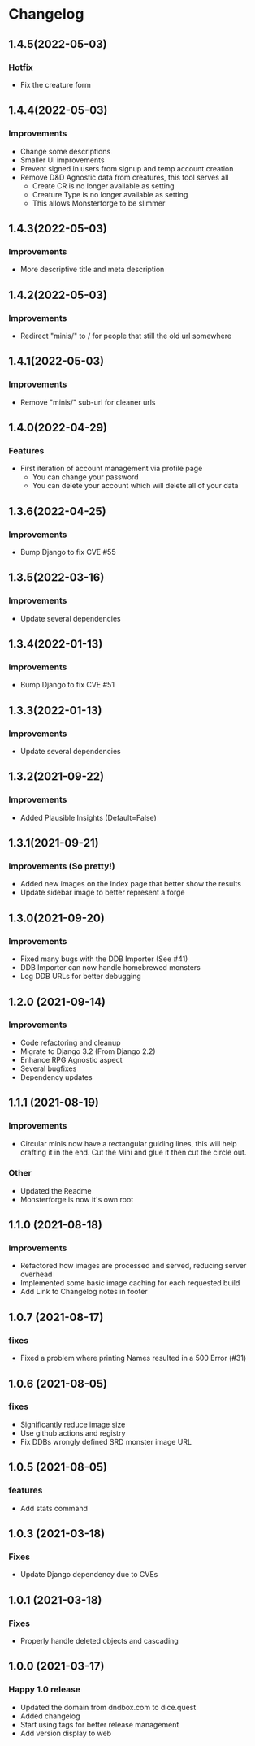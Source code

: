 # Changelog

## 1.4.5(2022-05-03)

### Hotfix
* Fix the creature form

## 1.4.4(2022-05-03)

### Improvements
* Change some descriptions
* Smaller UI improvements
* Prevent signed in users from signup and temp account creation
* Remove D&D Agnostic data from creatures, this tool serves all
  * Create CR is no longer available as setting
  * Creature Type is no longer available as setting
  * This allows Monsterforge to be slimmer

## 1.4.3(2022-05-03)

### Improvements
* More descriptive title and meta description


## 1.4.2(2022-05-03)

### Improvements
* Redirect "minis/" to / for people that still the old url somewhere

## 1.4.1(2022-05-03)

### Improvements
* Remove "minis/" sub-url for cleaner urls

## 1.4.0(2022-04-29)

### Features
* First iteration of account management via profile page
  * You can change your password
  * You can delete your account which will delete all of your data

## 1.3.6(2022-04-25)

### Improvements
* Bump Django to fix CVE #55

## 1.3.5(2022-03-16)

### Improvements
* Update several dependencies

## 1.3.4(2022-01-13)

### Improvements
* Bump Django to fix CVE #51

## 1.3.3(2022-01-13)

### Improvements
* Update several dependencies


## 1.3.2(2021-09-22)

### Improvements
* Added Plausible Insights (Default=False)

## 1.3.1(2021-09-21)

### Improvements (So pretty!)
* Added new images on the Index page that better show the results
* Update sidebar image to better represent a forge

## 1.3.0(2021-09-20)

### Improvements
* Fixed many bugs with the DDB Importer (See #41)
* DDB Importer can now handle homebrewed monsters
* Log DDB URLs for better debugging

## 1.2.0 (2021-09-14)

### Improvements

* Code refactoring and cleanup
* Migrate to Django 3.2 (From Django 2.2)
* Enhance RPG Agnostic aspect 
* Several bugfixes
* Dependency updates

## 1.1.1 (2021-08-19)

### Improvements

* Circular minis now have a rectangular guiding lines, this will help crafting it in the end. Cut the Mini and glue it then cut the circle out.

### Other

* Updated the Readme
* Monsterforge is now it's own root

## 1.1.0 (2021-08-18)

### Improvements

* Refactored how images are processed and served, reducing server overhead
* Implemented some basic image caching for each requested build
* Add Link to Changelog notes in footer

## 1.0.7 (2021-08-17)

### fixes

* Fixed a problem where printing Names resulted in a 500 Error (#31)

## 1.0.6 (2021-08-05)

### fixes

* Significantly reduce image size
* Use github actions and registry
* Fix DDBs wrongly defined SRD monster image URL

## 1.0.5 (2021-08-05)

### features

* Add stats command

## 1.0.3 (2021-03-18)

### Fixes

* Update Django dependency due to CVEs

## 1.0.1 (2021-03-18)

### Fixes

* Properly handle deleted objects and cascading

## 1.0.0 (2021-03-17)

### Happy 1.0 release

* Updated the domain from dndbox.com to dice.quest
* Added changelog
* Start using tags for better release management
* Add version display to web
